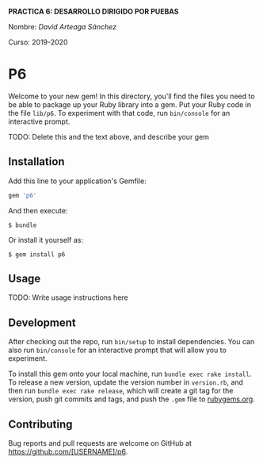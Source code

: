 **PRACTICA 6: DESARROLLO DIRIGIDO POR PUEBAS**

Nombre: *David Arteaga Sánchez*

Curso: 2019-2020

# P6

Welcome to your new gem! In this directory, you'll find the files you need to be able to package up your Ruby library into a gem. Put your Ruby code in the file `lib/p6`. To experiment with that code, run `bin/console` for an interactive prompt.

TODO: Delete this and the text above, and describe your gem

## Installation

Add this line to your application's Gemfile:

```ruby
gem 'p6'
```

And then execute:

    $ bundle

Or install it yourself as:

    $ gem install p6

## Usage

TODO: Write usage instructions here

## Development

After checking out the repo, run `bin/setup` to install dependencies. You can also run `bin/console` for an interactive prompt that will allow you to experiment.

To install this gem onto your local machine, run `bundle exec rake install`. To release a new version, update the version number in `version.rb`, and then run `bundle exec rake release`, which will create a git tag for the version, push git commits and tags, and push the `.gem` file to [rubygems.org](https://rubygems.org).

## Contributing

Bug reports and pull requests are welcome on GitHub at https://github.com/[USERNAME]/p6.

